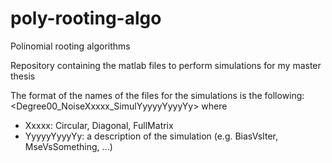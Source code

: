 # poly-rooting-algo
 Polinomial rooting algorithms
 
 Repository containing the matlab files to perform simulations for my master thesis
 
 The format of the names of the files for the simulations is the following:
 <Degree00_NoiseXxxxx_SimulYyyyyYyyyYy>
 where
 - Xxxxx: Circular, Diagonal, FullMatrix
 - YyyyyYyyyYy: a description of the simulation (e.g. BiasVsIter, MseVsSomething, ...)
